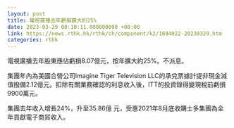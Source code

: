 ```yaml
---
layout: post
title: 電視廣播去年虧損擴大約25%
date: 2023-03-29 00:10:11.000000000 +08:00
link: https://news.rthk.hk/rthk/ch/component/k2/1694022-20230329.htm
categories: rthk
---
```


電視廣播去年股東應佔虧損8.07億元，按年擴大約25%。不派息。

集團年內為美國合營公司Imagine Tiger Television LLC的承兌票據計提非現金減值撥備2.12億元。扣除有關業務確認的利息收入後，ITT的投資錄得變現稅前虧損9900萬元。

集團去年收入增長24%，升至35.86億 元，受惠2021年8月底收購士多集團為全年貢獻電子商貿收入。
